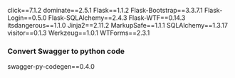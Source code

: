 click==7.1.2
dominate==2.5.1
Flask==1.1.2
Flask-Bootstrap==3.3.7.1
Flask-Login==0.5.0
Flask-SQLAlchemy==2.4.3
Flask-WTF==0.14.3
itsdangerous==1.1.0
Jinja2==2.11.2
MarkupSafe==1.1.1
SQLAlchemy==1.3.17
visitor==0.1.3
Werkzeug==1.0.1
WTForms==2.3.1

### Convert Swagger to python code
swagger-py-codegen==0.4.0
